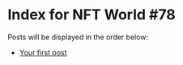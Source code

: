 # Index for NFT World #78
Posts will be displayed in the order below:

- [Your first post](./001-first.md)

